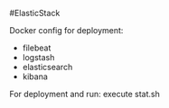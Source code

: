 #ElasticStack

Docker config for deployment:
- filebeat
- logstash
- elasticsearch
- kibana

For deployment and run:
execute stat.sh
